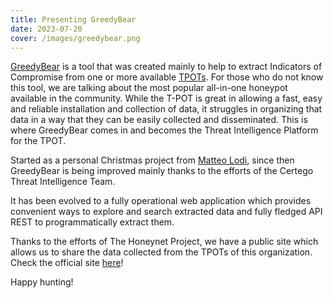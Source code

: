 ```yaml
---
title: Presenting GreedyBear
date: 2023-07-20
cover: /images/greedybear.png
---
```


[GreedyBear](https://github.com/intelowlproject/GreedyBear) is a tool that was created mainly to help to extract Indicators of Compromise from one or more available [TPOTs](https://github.com/telekom-security/tpotce). For those who do not know this tool, we are talking about the most popular all-in-one honeypot available in the community.
While the T-POT is great in allowing a fast, easy and reliable installation and collection of data, it struggles in organizing that data in a way that they can be easily collected and disseminated. This is where GreedyBear comes in and becomes the Threat Intelligence Platform for the TPOT.

Started as a personal Christmas project from [Matteo Lodi](https://twitter.com/matte_lodi), since then GreedyBear is being improved mainly thanks to the efforts of the Certego Threat Intelligence Team.

It has been evolved to a fully operational web application which provides convenient ways to explore and search extracted data and fully fledged API REST to programmatically extract them.

Thanks to the efforts of The Honeynet Project, we have a public site which allows us to share the data collected from the TPOTs of this organization. Check the official site [here](https://greedybear.honeynet.org/)!

Happy hunting!